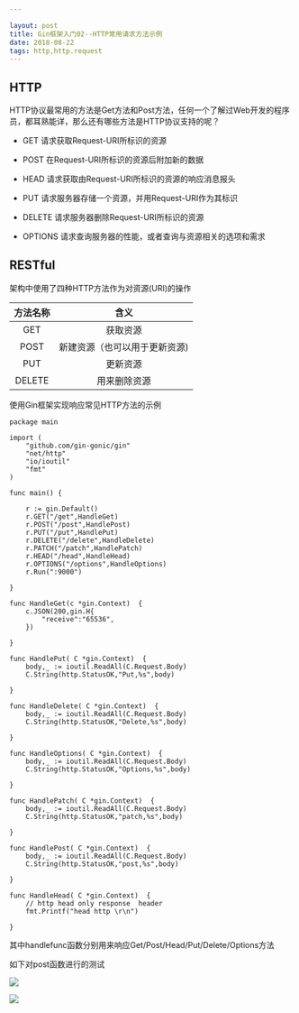 ```yaml
---

layout: post
title: Gin框架入门02--HTTP常用请求方法示例
date: 2018-08-22
tags: http,http.request
---
```


## HTTP

HTTP协议最常用的方法是Get方法和Post方法，任何一个了解过Web开发的程序员，都耳熟能详，那么还有哪些方法是HTTP协议支持的呢？

- GET     请求获取Request-URI所标识的资源 

- POST    在Request-URI所标识的资源后附加新的数据 

- HEAD    请求获取由Request-URI所标识的资源的响应消息报头 

- PUT     请求服务器存储一个资源，并用Request-URI作为其标识 

- DELETE  请求服务器删除Request-URI所标识的资源 

- OPTIONS 请求查询服务器的性能，或者查询与资源相关的选项和需求

## RESTful

架构中使用了四种HTTP方法作为对资源(URI)的操作

| 方法名称 |             含义              |
| :------: | :---------------------------: |
|   GET    |           获取资源            |
|   POST   | 新建资源（也可以用于更新资源) |
|   PUT    |           更新资源            |
|  DELETE  |         用来删除资源          |


使用Gin框架实现响应常见HTTP方法的示例
```
package main

import (
	"github.com/gin-gonic/gin"
	"net/http"
	"io/ioutil"
	"fmt"
)

func main() {

	r := gin.Default()
	r.GET("/get",HandleGet)
	r.POST("/post",HandlePost)
	r.PUT("/put",HandlePut)
	r.DELETE("/delete",HandleDelete)
	r.PATCH("/patch",HandlePatch)
	r.HEAD("/head",HandleHead)
	r.OPTIONS("/options",HandleOptions)
	r.Run(":9000")
	
}

func HandleGet(c *gin.Context)  {
	c.JSON(200,gin.H{
		"receive":"65536",
	})

}

func HandlePut( C *gin.Context)  {
	body,_ := ioutil.ReadAll(C.Request.Body)
	C.String(http.StatusOK,"Put,%s",body)

}

func HandleDelete( C *gin.Context)  {
	body,_ := ioutil.ReadAll(C.Request.Body)
	C.String(http.StatusOK,"Delete,%s",body)

}

func HandleOptions( C *gin.Context)  {
	body,_ := ioutil.ReadAll(C.Request.Body)
	C.String(http.StatusOK,"Options,%s",body)

}

func HandlePatch( C *gin.Context)  {
	body,_ := ioutil.ReadAll(C.Request.Body)
	C.String(http.StatusOK,"patch,%s",body)

}

func HandlePost( C *gin.Context)  {
	body,_ := ioutil.ReadAll(C.Request.Body)
	C.String(http.StatusOK,"post,%s",body)

}

func HandleHead( C *gin.Context)  {
    // http head only response  header
	fmt.Printf("head http \r\n")

}
```
其中handlefunc函数分别用来响应Get/Post/Head/Put/Delete/Options方法

如下对post函数进行的测试

![](https://pl-1254950508.cos.ap-guangzhou.myqcloud.com/baseImg/0151R37T69x05t3F0Q3KIvwWI10CyPHID.jpg?q-sign-algorithm=sha1&q-ak=AKID1ymQu9tG8uVwDNN0c9XjkaEm3B72KOn1&q-sign-time=1557212446;1557213346&q-key-time=1557212446;1557213346&q-header-list=&q-url-param-list=&q-signature=86aa9ce4328e2899edfbe9e22f9fd0736777f2c9)


![](http://photo-elegant.oss-cn-shanghai.aliyuncs.com/18-8-22/88408382.jpg)



